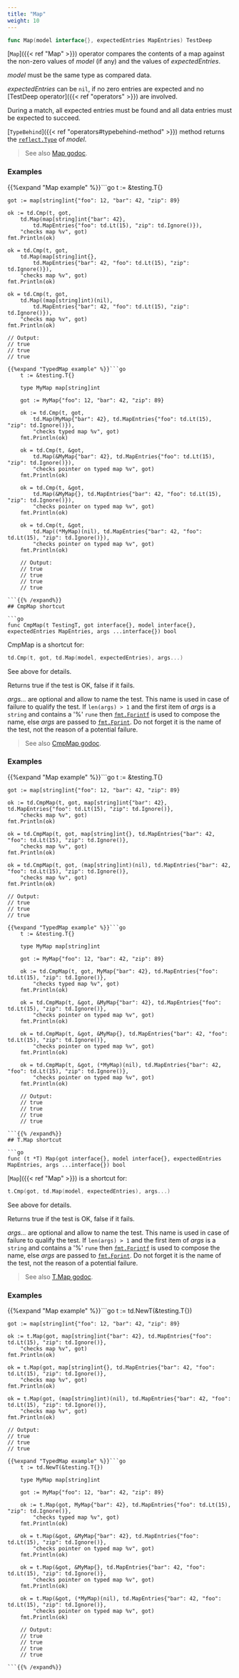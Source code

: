 ```yaml
---
title: "Map"
weight: 10
---
```


```go
func Map(model interface{}, expectedEntries MapEntries) TestDeep
```

[`Map`]({{< ref "Map" >}}) operator compares the contents of a map against the non-zero
values of *model* (if any) and the values of *expectedEntries*.

*model* must be the same type as compared data.

*expectedEntries* can be `nil`, if no zero entries are expected and
no [TestDeep operator]({{< ref "operators" >}}) are involved.

During a match, all expected entries must be found and all data
entries must be expected to succeed.

[`TypeBehind`]({{< ref "operators#typebehind-method" >}}) method returns the [`reflect.Type`](https://golang.org/pkg/reflect/#Type) of *model*.


> See also [<i class='fas fa-book'></i> Map godoc](https://godoc.org/github.com/maxatome/go-testdeep/td#Map).

### Examples

{{%expand "Map example" %}}```go
	t := &testing.T{}

	got := map[string]int{"foo": 12, "bar": 42, "zip": 89}

	ok := td.Cmp(t, got,
		td.Map(map[string]int{"bar": 42},
			td.MapEntries{"foo": td.Lt(15), "zip": td.Ignore()}),
		"checks map %v", got)
	fmt.Println(ok)

	ok = td.Cmp(t, got,
		td.Map(map[string]int{},
			td.MapEntries{"bar": 42, "foo": td.Lt(15), "zip": td.Ignore()}),
		"checks map %v", got)
	fmt.Println(ok)

	ok = td.Cmp(t, got,
		td.Map((map[string]int)(nil),
			td.MapEntries{"bar": 42, "foo": td.Lt(15), "zip": td.Ignore()}),
		"checks map %v", got)
	fmt.Println(ok)

	// Output:
	// true
	// true
	// true

```{{% /expand%}}
{{%expand "TypedMap example" %}}```go
	t := &testing.T{}

	type MyMap map[string]int

	got := MyMap{"foo": 12, "bar": 42, "zip": 89}

	ok := td.Cmp(t, got,
		td.Map(MyMap{"bar": 42}, td.MapEntries{"foo": td.Lt(15), "zip": td.Ignore()}),
		"checks typed map %v", got)
	fmt.Println(ok)

	ok = td.Cmp(t, &got,
		td.Map(&MyMap{"bar": 42}, td.MapEntries{"foo": td.Lt(15), "zip": td.Ignore()}),
		"checks pointer on typed map %v", got)
	fmt.Println(ok)

	ok = td.Cmp(t, &got,
		td.Map(&MyMap{}, td.MapEntries{"bar": 42, "foo": td.Lt(15), "zip": td.Ignore()}),
		"checks pointer on typed map %v", got)
	fmt.Println(ok)

	ok = td.Cmp(t, &got,
		td.Map((*MyMap)(nil), td.MapEntries{"bar": 42, "foo": td.Lt(15), "zip": td.Ignore()}),
		"checks pointer on typed map %v", got)
	fmt.Println(ok)

	// Output:
	// true
	// true
	// true
	// true

```{{% /expand%}}
## CmpMap shortcut

```go
func CmpMap(t TestingT, got interface{}, model interface{}, expectedEntries MapEntries, args ...interface{}) bool
```

CmpMap is a shortcut for:

```go
td.Cmp(t, got, td.Map(model, expectedEntries), args...)
```

See above for details.

Returns true if the test is OK, false if it fails.

*args...* are optional and allow to name the test. This name is
used in case of failure to qualify the test. If `len(args) > 1` and
the first item of *args* is a `string` and contains a '%' `rune` then
[`fmt.Fprintf`](https://golang.org/pkg/fmt/#Fprintf) is used to compose the name, else *args* are passed to
[`fmt.Fprint`](https://golang.org/pkg/fmt/#Fprint). Do not forget it is the name of the test, not the
reason of a potential failure.


> See also [<i class='fas fa-book'></i> CmpMap godoc](https://godoc.org/github.com/maxatome/go-testdeep/td#CmpMap).

### Examples

{{%expand "Map example" %}}```go
	t := &testing.T{}

	got := map[string]int{"foo": 12, "bar": 42, "zip": 89}

	ok := td.CmpMap(t, got, map[string]int{"bar": 42}, td.MapEntries{"foo": td.Lt(15), "zip": td.Ignore()},
		"checks map %v", got)
	fmt.Println(ok)

	ok = td.CmpMap(t, got, map[string]int{}, td.MapEntries{"bar": 42, "foo": td.Lt(15), "zip": td.Ignore()},
		"checks map %v", got)
	fmt.Println(ok)

	ok = td.CmpMap(t, got, (map[string]int)(nil), td.MapEntries{"bar": 42, "foo": td.Lt(15), "zip": td.Ignore()},
		"checks map %v", got)
	fmt.Println(ok)

	// Output:
	// true
	// true
	// true

```{{% /expand%}}
{{%expand "TypedMap example" %}}```go
	t := &testing.T{}

	type MyMap map[string]int

	got := MyMap{"foo": 12, "bar": 42, "zip": 89}

	ok := td.CmpMap(t, got, MyMap{"bar": 42}, td.MapEntries{"foo": td.Lt(15), "zip": td.Ignore()},
		"checks typed map %v", got)
	fmt.Println(ok)

	ok = td.CmpMap(t, &got, &MyMap{"bar": 42}, td.MapEntries{"foo": td.Lt(15), "zip": td.Ignore()},
		"checks pointer on typed map %v", got)
	fmt.Println(ok)

	ok = td.CmpMap(t, &got, &MyMap{}, td.MapEntries{"bar": 42, "foo": td.Lt(15), "zip": td.Ignore()},
		"checks pointer on typed map %v", got)
	fmt.Println(ok)

	ok = td.CmpMap(t, &got, (*MyMap)(nil), td.MapEntries{"bar": 42, "foo": td.Lt(15), "zip": td.Ignore()},
		"checks pointer on typed map %v", got)
	fmt.Println(ok)

	// Output:
	// true
	// true
	// true
	// true

```{{% /expand%}}
## T.Map shortcut

```go
func (t *T) Map(got interface{}, model interface{}, expectedEntries MapEntries, args ...interface{}) bool
```

[`Map`]({{< ref "Map" >}}) is a shortcut for:

```go
t.Cmp(got, td.Map(model, expectedEntries), args...)
```

See above for details.

Returns true if the test is OK, false if it fails.

*args...* are optional and allow to name the test. This name is
used in case of failure to qualify the test. If `len(args) > 1` and
the first item of *args* is a `string` and contains a '%' `rune` then
[`fmt.Fprintf`](https://golang.org/pkg/fmt/#Fprintf) is used to compose the name, else *args* are passed to
[`fmt.Fprint`](https://golang.org/pkg/fmt/#Fprint). Do not forget it is the name of the test, not the
reason of a potential failure.


> See also [<i class='fas fa-book'></i> T.Map godoc](https://godoc.org/github.com/maxatome/go-testdeep/td#T.Map).

### Examples

{{%expand "Map example" %}}```go
	t := td.NewT(&testing.T{})

	got := map[string]int{"foo": 12, "bar": 42, "zip": 89}

	ok := t.Map(got, map[string]int{"bar": 42}, td.MapEntries{"foo": td.Lt(15), "zip": td.Ignore()},
		"checks map %v", got)
	fmt.Println(ok)

	ok = t.Map(got, map[string]int{}, td.MapEntries{"bar": 42, "foo": td.Lt(15), "zip": td.Ignore()},
		"checks map %v", got)
	fmt.Println(ok)

	ok = t.Map(got, (map[string]int)(nil), td.MapEntries{"bar": 42, "foo": td.Lt(15), "zip": td.Ignore()},
		"checks map %v", got)
	fmt.Println(ok)

	// Output:
	// true
	// true
	// true

```{{% /expand%}}
{{%expand "TypedMap example" %}}```go
	t := td.NewT(&testing.T{})

	type MyMap map[string]int

	got := MyMap{"foo": 12, "bar": 42, "zip": 89}

	ok := t.Map(got, MyMap{"bar": 42}, td.MapEntries{"foo": td.Lt(15), "zip": td.Ignore()},
		"checks typed map %v", got)
	fmt.Println(ok)

	ok = t.Map(&got, &MyMap{"bar": 42}, td.MapEntries{"foo": td.Lt(15), "zip": td.Ignore()},
		"checks pointer on typed map %v", got)
	fmt.Println(ok)

	ok = t.Map(&got, &MyMap{}, td.MapEntries{"bar": 42, "foo": td.Lt(15), "zip": td.Ignore()},
		"checks pointer on typed map %v", got)
	fmt.Println(ok)

	ok = t.Map(&got, (*MyMap)(nil), td.MapEntries{"bar": 42, "foo": td.Lt(15), "zip": td.Ignore()},
		"checks pointer on typed map %v", got)
	fmt.Println(ok)

	// Output:
	// true
	// true
	// true
	// true

```{{% /expand%}}

